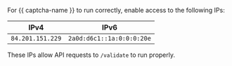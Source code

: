 For {{ captcha-name }} to run correctly, enable access to the following IPs:


| IPv4 | IPv6 |
| ---------------- | ------------------------- |
| `84.201.151.229` | `2a0d:d6c1::1a:0:0:0:20e` |

These IPs allow API requests to `/validate` to run properly.

